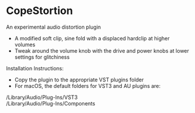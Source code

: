 # CopeStortion
An experimental audio distortion plugin

- A modified soft clip, sine fold with a displaced hardclip at higher volumes<br>
- Tweak around the volume knob with the drive and power knobs at lower settings for glitchiness<br>

Installation Instructions:<br>

- Copy the plugin to the appropriate VST plugins folder<br>
- For macOS, the default folders for VST3 and AU plugins are:<br>

/Library/Audio/Plug-Ins/VST3<br>
/Library/Audio/Plug-Ins/Components<br>
